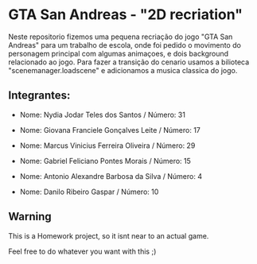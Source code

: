 # GTA San Andreas - "2D recriation"

  Neste repositorio fizemos uma pequena recriação  do jogo "GTA San Andreas" para um trabalho de escola, onde foi pedido o movimento do personagem principal com algumas animaçoes, e dois background relacionado ao jogo. Para fazer a transição do cenario usamos a bilioteca "scenemanager.loadscene" e adicionamos a musica classica do jogo.

## Integrantes:

* Nome: Nydia Jodar Teles dos Santos / Número: 31 

* Nome: Giovana Franciele Gonçalves Leite / Número: 17 

* Nome: Marcus Vinicius Ferreira Oliveira  / Número: 29 

* Nome: Gabriel Feliciano Pontes Morais / Número: 15 

* Nome: Antonio Alexandre Barbosa da Silva / Número: 4 

* Nome: Danilo Ribeiro Gaspar / Número: 10 

## Warning

This is a Homework project, so it isnt near to an actual game.

Feel free to do whatever you want with this ;)
